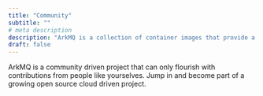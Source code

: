 ```yaml
---
title: "Community"
subtitle: ""
# meta description
description: "ArkMQ is a collection of container images that provide a way to deploy the Apache ActiveMQ Artemis Broker on Kubernetes."
draft: false
---
```


ArkMQ is a community driven project that can only flourish with contributions from people like yourselves. Jump in 
and become part of a growing open source cloud driven project. 

